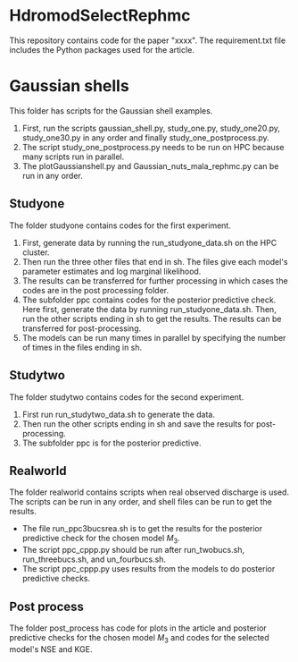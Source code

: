 # HdromodSelectRephmc
This repository contains code for the paper "xxxx". The requirement.txt file includes the Python packages used for the article.
# Gaussian shells
This folder has scripts for the Gaussian shell examples.
1. First, run the scripts gaussian_shell.py, study_one.py, study_one20.py, study_one30.py in any order and finally study_one_postprocess.py.
2.  The script study_one_postprocess.py needs to be run on HPC because many scripts run in parallel.
3.  The plotGaussianshell.py and Gaussian_nuts_mala_rephmc.py can be run in any order.

## Studyone
The folder studyone contains codes for the first experiment. 

1. First, generate data by running the run_studyone_data.sh on the HPC cluster.
2. Then run the three other files that end in sh. The files give each model's parameter estimates and log marginal likelihood.
3. The results can be transferred for further processing in which cases the codes are in the post processing folder.
4. The subfolder ppc contains codes for the posterior predictive check. Here first, generate the data by running run_studyone_data.sh. Then, run the other scripts ending in sh to get the results. The results can be transferred for post-processing.
5. The models can be run many times in parallel by specifying the number of times in the files ending in sh.
## Studytwo
The folder studytwo contains codes for the second experiment.

1. First run run_studytwo_data.sh to generate the data. 
2.  Then run the other scripts ending in sh and save the results for post-processing.
3.  The subfolder ppc is for the posterior predictive.

## Realworld
The folder realworld contains scripts when real observed discharge is used. The scripts can be run in any order, and shell files can be run to get the results.

* The file run_ppc3bucsrea.sh is to get the results for the posterior predictive check for the chosen model $M_3$.
* The script ppc_cppp.py should be run after run_twobucs.sh, run_threebucs.sh, and un_fourbucs.sh. 
* The script ppc_cppp.py uses results from the models to do posterior predictive checks.
## Post process
The folder post_process has code for plots in the article and posterior predictive checks for the chosen model $M_3$ and codes for the selected model's NSE and KGE.

